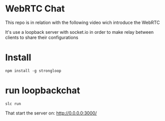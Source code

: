 # WebRTC Chat

This repo is in relation with the following video wich introduce the WebRTC

It's use a loopback server with socket.io in order to make relay between clients to share their configurations

#  Install
```
npm install -g strongloop
```

# run loopbackchat
```
slc run
```
That start the server on: http://0.0.0.0:3000/
